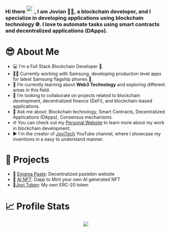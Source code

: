 
<!--My Intro-->
<p align="center">
<h3>Hi there <img height="25" src="https://raw.githubusercontent.com/TheDudeThatCode/TheDudeThatCode/master/Assets/Hi.gif"/>, I am Jovian 👨‍🏭, a blockchain developer, and I specialize in developing applications using blockchain technology 🌐. I love to automate tasks using smart contracts and decentralized applications (DApps).</h3>
</p>

# 😎 About Me

- 💻 I'm a Full Stack Blockchain Developer 📜.
- 👷‍♂️ Currently working with Samsung, developing production level apps for latest Samsung flagship phones 📲.
- 🌱 I’m currently learning about **Web3 Technology** and exploring different areas in this field.
- 👯 I’m looking to collaborate on projects related to blockchain development, decentralized finance (DeFi), and blockchain-based applications.
- 💬 Ask me about: Blockchain technology, Smart Contracts, Decentralized Applications (DApps), Consensus mechanisms.
- 🌐 You can check out my [Personal Website](https://jovian.vercel.app/) to learn more about my work in blockchain development.
- ▶️ I'm the creator of [JoviTech](https://www.youtube.com/Jovi_tech/?sub_confirmation=1) YouTube channel, where I showcase my inventions in a easy to understand manner.

# 🔨 Projects
- 📍 [Enigma Paste](https://enigma-paste.vercel.app/): Decentralized pastebin website
- 📍 [AI NFT](https://ai-nft.joviandsouza.repl.co/): Dapp to Mint your own AI generated NFT
- 📍[Jovi Token](https://jovitokenico.joviandsouza.repl.co/): My own ERC-20 token

# 📈 Profile Stats

<p width="100%" align="center"> 
  <img src = "https://github-readme-stats.vercel.app/api?username=Jovian-Dsouza&show_icons=true&theme=radical&line_height=27">
</p>

